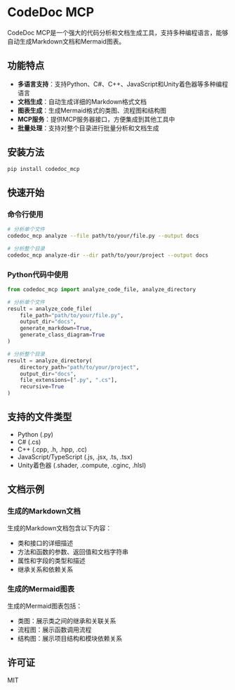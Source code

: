 # CodeDoc MCP

CodeDoc MCP是一个强大的代码分析和文档生成工具，支持多种编程语言，能够自动生成Markdown文档和Mermaid图表。

## 功能特点

- **多语言支持**：支持Python、C#、C++、JavaScript和Unity着色器等多种编程语言
- **文档生成**：自动生成详细的Markdown格式文档
- **图表生成**：生成Mermaid格式的类图、流程图和结构图
- **MCP服务**：提供MCP服务器接口，方便集成到其他工具中
- **批量处理**：支持对整个目录进行批量分析和文档生成

## 安装方法

```bash
pip install codedoc_mcp
```

## 快速开始

### 命令行使用

```bash
# 分析单个文件
codedoc_mcp analyze --file path/to/your/file.py --output docs

# 分析整个目录
codedoc_mcp analyze-dir --dir path/to/your/project --output docs
```

### Python代码中使用

```python
from codedoc_mcp import analyze_code_file, analyze_directory

# 分析单个文件
result = analyze_code_file(
    file_path="path/to/your/file.py",
    output_dir="docs",
    generate_markdown=True,
    generate_class_diagram=True
)

# 分析整个目录
result = analyze_directory(
    directory_path="path/to/your/project",
    output_dir="docs",
    file_extensions=[".py", ".cs"],
    recursive=True
)
```

## 支持的文件类型

- Python (.py)
- C# (.cs)
- C++ (.cpp, .h, .hpp, .cc)
- JavaScript/TypeScript (.js, .jsx, .ts, .tsx)
- Unity着色器 (.shader, .compute, .cginc, .hlsl)

## 文档示例

### 生成的Markdown文档

生成的Markdown文档包含以下内容：

- 类和接口的详细描述
- 方法和函数的参数、返回值和文档字符串
- 属性和字段的类型和描述
- 继承关系和依赖关系

### 生成的Mermaid图表

生成的Mermaid图表包括：

- 类图：展示类之间的继承和关联关系
- 流程图：展示函数调用流程
- 结构图：展示项目结构和模块依赖关系

## 许可证

MIT